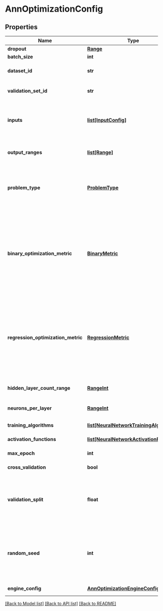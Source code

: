 # AnnOptimizationConfig

## Properties
Name | Type | Description | Notes
------------ | ------------- | ------------- | -------------
**dropout** | [**Range**](Range.md) |  | [optional] 
**batch_size** | **int** |  | [optional] [default to 512]
**dataset_id** | **str** | Data set id on which to train network | [optional] 
**validation_set_id** | **str** | Data set id on which to validate network | [optional] 
**inputs** | [**list[InputConfig]**](InputConfig.md) | Define min and max value for each output column(feature), and is input optional | [optional] 
**output_ranges** | [**list[Range]**](Range.md) | Define min and max value for each output column(feature) | [optional] 
**problem_type** | [**ProblemType**](ProblemType.md) | Defines the problem type. In case of binary classification,  there must be only one output column. | [optional] 
**binary_optimization_metric** | [**BinaryMetric**](BinaryMetric.md) | USED ONLY IN BINARY CLASSIFICATION.  Default metric: ROC_AUC (Area under ROC curve).   Depending on the task at hand, it is recommended to choose an appropriate metric to optimize. | [optional] 
**regression_optimization_metric** | [**RegressionMetric**](RegressionMetric.md) | USED ONLY IN REGRESSION.  Default metric: MAE (MEAN ABSOLUTE ERROR).   Depending on the task at hand, it is recommended to choose an appropriate metric to optimize. | [optional] 
**hidden_layer_count_range** | [**RangeInt**](RangeInt.md) | Range in which to search number of hidden layers | [optional] 
**neurons_per_layer** | [**RangeInt**](RangeInt.md) | Range in which to search number of neurons per layer | [optional] 
**training_algorithms** | [**list[NeuralNetworkTrainingAlgorithm]**](NeuralNetworkTrainingAlgorithm.md) | List of training algorithms to use | [optional] [default to ["Adadelta","Adagrad","Adam","Adamax","Nadam","RMSprop","SGD"]]
**activation_functions** | [**list[NeuralNetworkActivationFunction]**](NeuralNetworkActivationFunction.md) | List of activation functions to use | [optional] [default to ["Elu","HardSigmoid","Linear","ReLu","Selu","Sigmoid","SoftMax","SoftPlus","SoftSign","TanH"]]
**max_epoch** | **int** | Maximum number of epoch | [default to 3000]
**cross_validation** | **bool** | Use cross validation | [optional] [default to False]
**validation_split** | **float** | Portion of data set to use for validation, must be between 0 and 1.   Used only when CrossValidation &#x3D; false. | [default to 0.2]
**random_seed** | **int** | Random number generator seed, if the value is zero, the rows will not be randomly shuffled  Used only if CrossValidation &#x3D; false | [optional] [default to 300]
**engine_config** | [**AnnOptimizationEngineConfig**](AnnOptimizationEngineConfig.md) | Optimization engine config | [optional] 

[[Back to Model list]](../README.md#documentation-for-models) [[Back to API list]](../README.md#documentation-for-api-endpoints) [[Back to README]](../README.md)



